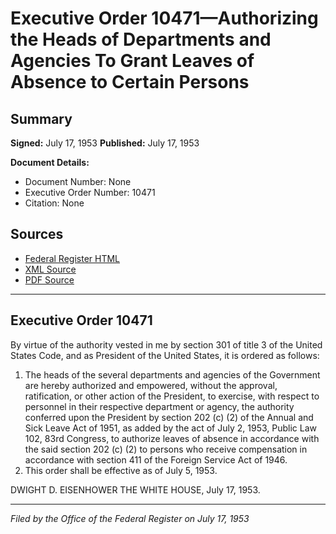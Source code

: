 # Executive Order 10471—Authorizing the Heads of Departments and Agencies To Grant Leaves of Absence to Certain Persons

## Summary

**Signed:** July 17, 1953
**Published:** July 17, 1953

**Document Details:**
- Document Number: None
- Executive Order Number: 10471
- Citation: None

## Sources
- [Federal Register HTML](https://www.presidency.ucsb.edu/documents/executive-order-10471-authorizing-the-heads-departments-and-agencies-grant-leaves-absence)
- [XML Source](None)
- [PDF Source](None)

---

## Executive Order 10471

By virtue of the authority vested in me by section 301 of title 3 of the United States Code, and as President of the United States, it is ordered as follows:
1. The heads of the several departments and agencies of the Government are hereby authorized and empowered, without the approval, ratification, or other action of the President, to exercise, with respect to personnel in their respective department or agency, the authority conferred upon the President by section 202 (c) (2) of the Annual and Sick Leave Act of 1951, as added by the act of July 2, 1953, Public Law 102, 83rd Congress, to authorize leaves of absence in accordance with the said section 202 (c) (2) to persons who receive compensation in accordance with section 411 of the Foreign Service Act of 1946.
2. This order shall be effective as of July 5, 1953.

DWIGHT D. EISENHOWER
THE WHITE HOUSE,
July 17, 1953.

---

*Filed by the Office of the Federal Register on July 17, 1953*
